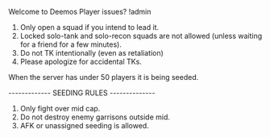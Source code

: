 Welcome to Deemos
Player issues?	!admin <problem>

1. Only open a squad if you intend to lead it.
2. Locked solo-tank and solo-recon squads are not allowed 
	(unless waiting for a friend for a few minutes).
3. Do not TK intentionally (even as retaliation)
4. Please apologize for accidental TKs. 

When the server has under 50 players it is being seeded.

------------- SEEDING RULES --------------
1. Only fight over mid cap.
2. Do not destroy enemy garrisons outside mid.
4. AFK or unassigned seeding is allowed.
